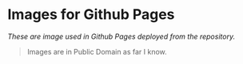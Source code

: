 # Images for Github Pages
*These are image used in Github Pages deployed from the repository.*
> Images are in Public Domain as far I know.

